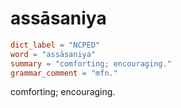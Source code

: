 # assāsaniya

``` toml
dict_label = "NCPED"
word = "assāsaniya"
summary = "comforting; encouraging."
grammar_comment = "mfn."
```

comforting; encouraging.

